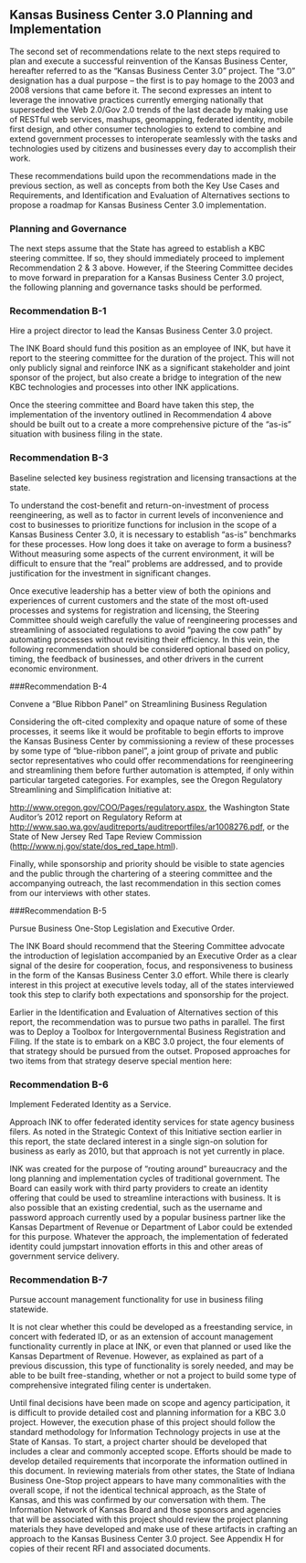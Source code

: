 ## Kansas Business Center 3.0 Planning and Implementation

The second set of recommendations relate to the next steps required to plan and execute a successful reinvention of the Kansas Business Center, hereafter referred to as the “Kansas Business Center 3.0” project.  The “3.0” designation has a dual purpose – the first is to pay homage to the 2003 and 2008 versions that came before it. The second expresses an intent to leverage the innovative practices currently emerging nationally that superseded the Web 2.0/Gov 2.0 trends of the last decade by making use of RESTful web services, mashups, geomapping, federated identity, mobile first design, and other consumer technologies to extend to combine and extend government processes to interoperate seamlessly with the tasks and technologies used by citizens and businesses every day to accomplish their work.

These recommendations build upon the recommendations made in the previous section, as well as concepts from both the Key Use Cases and Requirements, and Identification and Evaluation of Alternatives sections to propose a roadmap for Kansas Business Center 3.0 implementation.

### Planning and Governance

The next steps assume that the State has agreed to establish a KBC steering committee.  If so, they should immediately proceed to implement Recommendation 2 & 3 above.  However, if the Steering Committee decides to move forward in preparation for a Kansas Business Center 3.0 project, the following planning and governance tasks should be performed.


### Recommendation B-1

Hire a project director to lead the Kansas Business Center 3.0 project.  

The INK Board should fund this position as an employee of INK, but have it report to the steering committee for the duration of the project.  This will not only publicly signal and reinforce INK as a significant stakeholder and joint sponsor of the project, but also create a bridge to integration of the new KBC technologies and processes into other 
INK applications.

Once the steering committee and Board have taken this step, the implementation of the inventory outlined in Recommendation 4 above should be built out to a create a more comprehensive picture of the “as-is” situation with business filing in the state.

### Recommendation B-3

Baseline selected key business registration and licensing transactions at the state.

To understand the cost-benefit and return-on-investment of process reengineering, as well as to factor in current levels of inconvenience and cost to businesses to prioritize functions for inclusion in the scope of a Kansas Business Center 3.0, it is necessary to establish “as-is” benchmarks for these processes.  How long does it take on average to form a business? Without measuring some aspects of the current environment, it will be difficult to ensure that the “real” problems are addressed, and to provide justification for the investment in significant changes.

Once executive leadership has a better view of both the opinions and experiences of current customers and the state of the most oft-used processes and systems for registration and licensing, the Steering Committee should weigh carefully the value of reengineering processes and streamlining of associated regulations to avoid “paving the cow path” by automating processes without revisiting their efficiency.  In this vein, the following recommendation should be considered optional based on policy, timing, the feedback of businesses, and other drivers in the current economic environment.

###Recommendation B-4

Convene a “Blue Ribbon Panel” on Streamlining Business Regulation

Considering the oft-cited complexity and opaque nature of some of these processes, it seems like it would be profitable to begin efforts to improve the Kansas Business Center by commissioning a review of these processes by some type of “blue-ribbon panel”, a joint group of private and public sector representatives who could offer recommendations for reengineering and streamlining them before further automation is attempted, if only within particular targeted categories. For examples, see the Oregon Regulatory Streamlining and Simplification Initiative at:

http://www.oregon.gov/COO/Pages/regulatory.aspx, the Washington State Auditor’s 2012 report on Regulatory Reform at
http://www.sao.wa.gov/auditreports/auditreportfiles/ar1008276.pdf, or the State of New Jersey Red Tape Review Commission (http://www.nj.gov/state/dos_red_tape.html).

Finally, while sponsorship and priority should be visible to state agencies and the public through the chartering of a steering committee and the accompanying outreach, the last recommendation in this section comes from our interviews with other states.

###Recommendation B-5

Pursue Business One-Stop Legislation and Executive Order. 

The INK Board should recommend that the Steering Committee advocate the introduction of legislation accompanied by an Executive Order as a clear signal of the desire for cooperation, focus, and responsiveness to business in the form of the Kansas Business Center 3.0 effort. While there is clearly interest in this project at executive levels today, all of the states interviewed took this step to clarify both expectations and sponsorship for the project.


Earlier in the Identification and Evaluation of Alternatives section of this report, the recommendation was to pursue two paths in parallel.  The first was to Deploy a Toolbox for Intergovernmental Business Registration and Filing. If the state is to embark on a KBC 3.0 project, the four elements of that strategy should be pursued from the outset. Proposed approaches for two items from that strategy deserve special mention here:

### Recommendation B-6

Implement Federated Identity as a Service. 

Approach INK to offer federated identity services for state agency business filers. As noted in the Strategic Context of this Initiative section earlier in this report, the state declared interest in a single sign-on solution for business as early as 2010, but that approach is not yet currently in place.

INK was created for the purpose of “routing around” bureaucracy and the long planning and implementation cycles of traditional government.  The Board can easily work with third party providers to create an identity offering that could be used to streamline interactions with business.  It is also possible that an existing credential, such as the username and password approach currently used by a popular business partner like the Kansas Department of Revenue or Department of Labor could be extended for this purpose. Whatever the approach, the implementation of federated identity could jumpstart innovation efforts in this and other areas of government service delivery.

### Recommendation B-7

Pursue account management functionality for use in business filing statewide.

It is not clear whether this could be developed as a freestanding service, in concert with federated ID, or as an extension of account management functionality currently in place at INK, or even that planned or used like the Kansas Department of Revenue.  However, as explained as part of a previous discussion, this type of functionality is sorely needed, and may be able to be built free-standing, whether or not a project to build some type of comprehensive integrated filing center is undertaken.


Until final decisions have been made on scope and agency participation, it is difficult to provide detailed cost and planning information for a KBC 3.0 project.  However, the execution phase of this project should follow the standard methodology for Information Technology projects in use at the State of Kansas.  To start, a project charter should be developed that includes a clear and commonly accepted scope. Efforts should be made to develop detailed requirements that incorporate the information outlined in this document.  In reviewing materials from other states, the State of Indiana Business One-Stop project appears to have many commonalities with the overall scope, if not the identical technical approach, as the State of Kansas, and this was confirmed by our conversation with them.  The Information Network of Kansas Board and those sponsors and agencies that will be associated with this project should review the project planning materials they have developed and make use of these artifacts in crafting an approach to the Kansas Business Center 3.0 project. See Appendix H for copies of their recent RFI and associated documents. 







